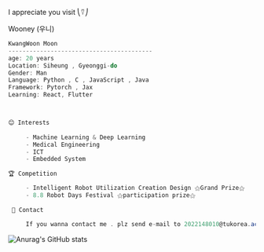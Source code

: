 
I appreciate you visit ⎝⍢⎠


Wooney (우니)


```csharp
KwangWoon Moon
-----------------------------------------
age: 20 years
Location: Siheung , Gyeonggi-do
Gender: Man
Language: Python , C , JavaScript , Java
Framework: Pytorch , Jax
Learning: React, Flutter



😊 Interests
    
     - Machine Learning & Deep Learning
     - Medical Engineering
     - ICT
     - Embedded System
    
🏆 Competition

     - Intelligent Robot Utilization Creation Design ⚝Grand Prize⚝
     - 8.8 Robot Days Festival ⚝participation prize⚝
 
 🤝 Contact
 
     If you wanna contact me . plz send e-mail to 2022148010@tukorea.ac.kr
```
![Anurag's GitHub stats](https://github-readme-stats.vercel.app/api?Wooney=anuraghazra&theme=highcontrast&show_icons=true)

